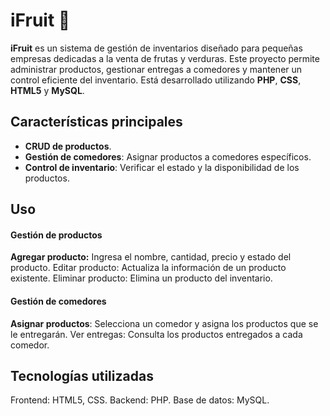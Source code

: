 
# iFruit 🍎

**iFruit** es un sistema de gestión de inventarios diseñado para pequeñas empresas dedicadas a la venta de frutas y verduras. Este proyecto permite administrar productos, gestionar entregas a comedores y mantener un control eficiente del inventario. Está desarrollado utilizando **PHP**, **CSS**, **HTML5** y **MySQL**.

## Características principales
- **CRUD de productos**.
- **Gestión de comedores**: Asignar productos a comedores específicos.
- **Control de inventario**: Verificar el estado y la disponibilidad de los productos.


## Uso
####  Gestión de productos
**Agregar producto:**
Ingresa el nombre, cantidad, precio y estado del producto.
Editar producto: Actualiza la información de un producto existente.
Eliminar producto: Elimina un producto del inventario.

#### Gestión de comedores
**Asignar productos**: Selecciona un comedor y asigna los productos que se le entregarán.
Ver entregas: Consulta los productos entregados a cada comedor.



## Tecnologías utilizadas
Frontend: HTML5, CSS.
Backend: PHP.
Base de datos: MySQL.

